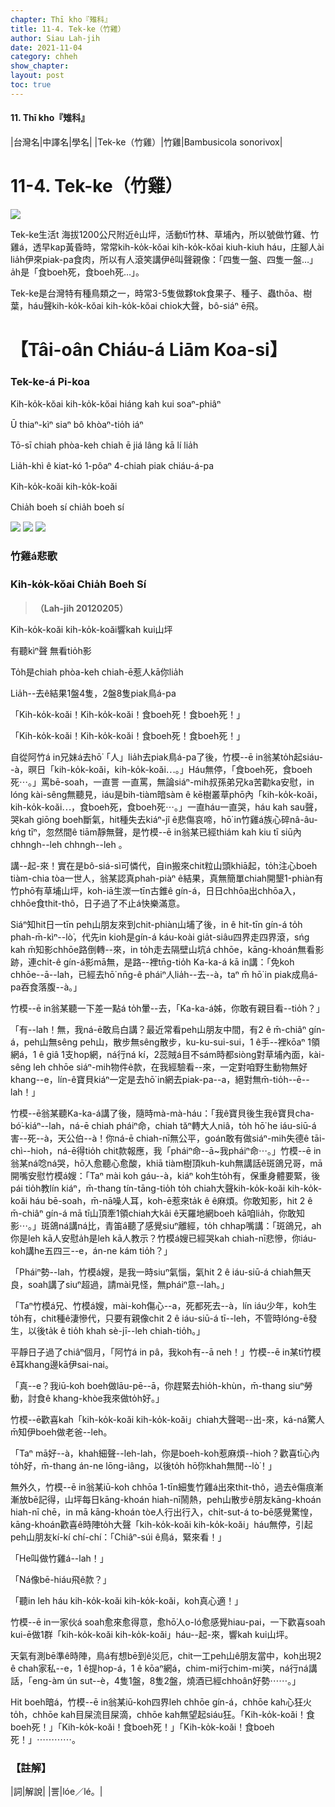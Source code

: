 ```yaml
---
chapter: Thī kho『雉科』
title: 11-4. Tek-ke（竹雞）
author: Siau Lah-jih
date: 2021-11-04
category: chheh
show_chapter: 
layout: post
toc: true
---
```


#### 11. Thī kho『雉科』

|台灣名|中譯名|學名|
|Tek-ke（竹雞）|竹雞|Bambusicola sonorivox|


# 11-4. Tek-ke（竹雞）


![](../too5/11/11-4-1.Tek-ke.jpg)


Tek-ke生活t 海拔1200公尺附近ê山坪，活動tī竹林、草埔內，所以號做竹雞、竹雞á，透早kap黃昏時，常常kih-ko̍k-kŏai kih-ko̍k-kŏai kiuh-kiuh háu，庄腳人ài lia̍h伊來piak-pa食肉，所以有人滾笑講伊ê叫聲親像：「四隻一盤、四隻一盤…」a̍h是「食boeh死，食boeh死…」。

Tek-ke是台灣特有種鳥類之一，時常3-5隻做夥tok食果子、種子、蟲thōa、樹葉，háu聲kih-ko̍k-kŏai kih-ko̍k-kŏai chiok大聲，bô-siáⁿ ē飛。




# 【Tâi-oân Chiáu-á Liām Koa-si】

### **Tek-ke-á Pi-koa**

Kih-ko̍k-kŏai kih-ko̍k-kŏai hiáng kah kui soaⁿ-phiâⁿ

Ū thiaⁿ-kìⁿ siaⁿ bô khòaⁿ-tio̍h iáⁿ

Tō-sī chiah phòa-keh chiah ē jiá lâng kā lí lia̍h

Lia̍h-khì ê kiat-kó 1-pôaⁿ 4-chiah piak chiáu-á-pa

Kih-ko̍k-koăi kih-ko̍k-koăi

Chia̍h boeh sí chia̍h boeh sí


![](../too5/11/11-4-2.Tek-ke.jpg)
![](../too5/11/11-4-3.Tek-ke.jpg)
![](../too5/11/11-4-4.Tek-ke.jpg)


### 竹雞á悲歌

### **Kih-ko̍k-kŏai Chia̍h Boeh Sí**
>**（Lah-jih 20120205）**

Kih-ko̍k-koăi kih-ko̍k-koăi響kah kui山坪

有聽kìⁿ聲 無看tio̍h影

To̍h是chiah phòa-keh chiah-ē惹人kā你lia̍h

Lia̍h--去ê結果1盤4隻，2盤8隻piak鳥á-pa

「Kih-ko̍k-koăi！Kih-ko̍k-koăi！食boeh死！食boeh死！」

「Kih-ko̍k-koăi！Kih-ko̍k-koăi！食boeh死！食boeh死！」

自從阿竹á in兄妹á去hō͘「人」lia̍h去piak鳥á-pa了後，竹模--ē in翁某to̍h起siáu--à，暝日「kih-ko̍k-koăi，kih-ko̍k-koăi⋯。」Háu無停，「食boeh死，食boeh死⋯。」罵bē-soah，一直詈 一直罵，無論siáⁿ-mih叔孫弟兄ka苦勸ka安慰，in lóng kài-sêng無聽見，iáu是bih-tiàm暗sàm ê kē樹叢草phō內「kih-ko̍k-koăi，kih-ko̍k-koăi⋯，食boeh死，食boeh死⋯。」一直háu一直哭，háu kah sau聲，哭kah giōng boeh斷氣，hit種失去kiáⁿ-jî ê悲傷哀啼，hō͘  in竹雞á族心碎nâ-âu-kńg tīⁿ，忽然間ê tiām靜無聲，是竹模--ē in翁某已經thiám kah kiu tī siū內chhngh--leh chhngh--leh 。

講--起-來！實在是bô-siá-sì可憐代，自in搬來chit粒山頭khiā起，to̍h注心boeh tiàm-chia tòa一世人，翁某認真phah-piàⁿ ê結果，真無簡單chiah開墾1-phiàn有竹phō有草埔山坪，koh-iā生湠一tīn古錐ê gín-á，日日chhōa出chhōa入，chhōe食thit-thô，日子過了不止á快樂滿意。

Siáⁿ知hit日一tīn peh山朋友來到chit-phiàn山埔了後，in ê hit-tīn gín-á to̍h phah-m̄-kìⁿ--lò͘，代先in kioh是gín-á káu-koài gia̍t-siâu四界走四界滾，sńg kah m̄知影chhōe路倒轉--來，in to̍h走去隔壁山坑á chhōe，kāng-khoán無看影跡，連chi̍t-ê gín-á影mā無，是路--裡tn̄g-tio̍h Ka-ka-á kā in講：「免koh  chhōe--ā--lah，已經去hō͘ nn̄g-ê pháiⁿ人lia̍h--去--à，taⁿ m̄ hō͘  in piak成鳥á-pa吞食落腹--à。」

竹模--ē in翁某聽一下差一點á to̍h暈--去，「Ka-ka-á姊，你敢有親目看--tio̍h？」

「有--lah！無，我ná-ē敢烏白講？最近常看peh山朋友中間，有2 ê m̄-chiâⁿ gín-á，peh山無sêng peh山，散步無sêng散步，ku-ku-sui-sui，1 ê手--裡kōaⁿ 1領網á，1 ê giâ 1支hop網，ná行ná kí，2蕊賊á目不sám時都siòng對草埔內面，kài-sêng leh chhōe siáⁿ-mih物件ê款，在我經驗看--來，一定對咱野生動物無好khang--e，lín-ê寶貝kiáⁿ一定是去hō͘ in網去piak-pa--a，絕對無m̄-tio̍h--ē--lah！」

竹模--ē翁某聽Ka-ka-á講了後，隨時mà-mà-háu：「我ê寶貝後生我ê寶貝cha-bó͘-kiáⁿ--lah，ná-ē chiah pháiⁿ命，chiah tăⁿ轉大人niâ，to̍h hō͘ he iáu-siū-á害--死--à，天公伯--à！你ná-ē chiah-nī無公平，goán敢有做siáⁿ-mih失德ê tāi-chì--hio͘h，ná-ē得tio̍h chit款報應，我「pháiⁿ命--ā~我pháiⁿ命⋯。」竹模--ē in翁某ná唸ná哭，hō͘人愈聽心愈酸，khiā tiàm樹頂kuh-kuh無講話ê斑鴿兄哥，mā開嘴安慰竹模á嫂：「Taⁿ mài koh gáu--à，kiáⁿ koh生to̍h有，保重身體要緊，後pái tio̍h教lín kiáⁿ，m̄-thang tín-tāng-tio̍h to̍h chiah大聲kih-ko̍k-koăi kih-ko̍k-koăi háu bē-soah，m̄-nā噪人耳，koh-ē惹來ta̍k ê ê麻煩。你敢知影，hit 2 ê m̄-chiâⁿ gín-á mā tī山頂牽1領chiah大kâi ê天羅地網boeh kā咱lia̍h，你敢知影⋯。」斑鴿ná講ná比，青笛á聽了感覺siuⁿ離經，to̍h chhap嘴講：「斑鴿兄，ah你是leh kā人安慰a̍h是leh kā人教示？竹模á嫂已經哭kah chiah-nī悲慘，你iáu-koh講he五四三--e，án-ne kám tio̍h？」

「Pháiⁿ勢--lah，竹模á嫂，是我一時siuⁿ氣惱，氣hit 2 ê iáu-siū-á chiah無天良，soah講了siuⁿ超過，請mài見怪，無pháiⁿ意--lah。」

「Taⁿ竹模á兄、竹模á嫂，mài-koh傷心--a，死都死去--à，lín iáu少年，koh生to̍h有，chit種ê淒慘代，只要有親像chit 2 ê iáu-siū-á tī--leh，不管時lóng-ē發生，以後ta̍k ê tio̍h khah sè-jī--leh chiah-tio̍h。」

平靜日子過了chiâⁿ個月，「阿竹á in pâ，我koh有--ā neh！」竹模--ē in某tī竹模ê耳khang邊kā伊sai-nai。

「真--e？我iū-koh boeh做lāu-pē--ā，你趕緊去hio̍h-khùn，m̄-thang siuⁿ勞動，討食ê khang-khòe我來做to̍h好。」 

竹模--ē歡喜kah「kih-ko̍k-koăi kih-ko̍k-koăi」chiah大聲喝--出-來，ká-ná驚人m̄知伊boeh做老爸--leh。

「Taⁿ mā好--à，khah細聲--leh-lah，你是boeh-koh惹麻煩--hio͘h？歡喜tī心內to̍h好，m̄-thang án-ne lōng-iâng，以後to̍h hō͘你khah無閒--lò͘！」

無外久，竹模--ē in翁某iū-koh chhōa 1-tīn細隻竹雞á出來thit-thô，過去ê傷痕漸漸放bē記得，山坪每日kāng-khoán hiah-nī鬧熱，peh山散步ê朋友kāng-khoán hiah-nī chē，in mā kāng-khoán tòe人行出行入，chi̍t-sut-á to-bē感覺驚惶，kāng-khoán歡喜ê時陣to̍h大聲「kih-ko̍k-koăi kih-ko̍k-koăi」háu無停，引起peh山朋友kí-kí chí-chí：「Chiâⁿ-súi ê鳥á，緊來看！」

「He叫做竹雞á--lah！」

「Ná像bē-hiáu飛ê款？」

「聽in leh háu  kih-ko̍k-koăi kih-ko̍k-koăi，koh真心適！」

竹模--ē in一家伙á soah愈來愈得意，愈hō͘人o-ló愈感覺hiau-pai，一下歡喜soah kui-ē做1群「kih-ko̍k-koăi kih-ko̍k-koăi」háu--起-來，響kah kui山坪。

天氣有測bē準ê時陣，鳥á有想bē到ê災厄，chit一工peh山ê朋友當中，koh出現2 ê chah家私--e，1 ê提hop-á，1 ê kōaⁿ網á，chim-mi行chim-mi笑，ná行ná講話，「eng-àm ún sut--è，4隻1盤，8隻2盤，燒酒已經chhoân好勢⋯⋯。」

Hit boeh暗á，竹模--ē in翁某iū-koh四界leh chhōe gín-á，chhōe kah心狂火to̍h，chhōe kah目屎流目屎滴，chhōe kah無望起siáu狂。「Kih-ko̍k-koăi！食boeh死！」「Kih-ko̍k-koăi！食boeh死！」「Kih-ko̍k-koăi！食boeh死！」⋯⋯⋯⋯。



### 【註解】

|詞|解說|
|詈|lóe／lé。|





